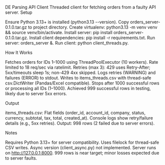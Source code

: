 DE Parsing API Client
Threaded client for fetching orders from a faulty API server.
Setup

Ensure Python 3.13+ is installed (python3.13 --version).
Copy orders_server-0.1.0.tar.gz to project directory.
Create virtualenv: python3.13 -m venv venv && source venv/bin/activate.
Install server: pip install orders_server-0.1.0.tar.gz.
Install client dependencies: pip install -r requirements.txt.
Run server: orders_server &.
Run client: python client_threads.py.

How It Works

Fetches orders for IDs 1–1000 using ThreadPoolExecutor (10 workers).
Rate limited to 18 req/sec via ratelimit.
Retries (max 3): 429 uses Retry-After; 5xx/timeouts sleep 1s; non-429 4xx skipped.
Logs retries (WARNING) and failures (ERROR) to stdout.
Writes to items_threads.csv with thread-safe csv.DictWriter (Pandas/Excel compatible).
Stops after 1000 successful rows or processing all IDs (1–1000).
Achieved 999 successful rows in testing, likely due to server 5xx errors.


Output

items_threads.csv: Flat fields (order_id, account_id, company, status, currency, subtotal, tax, total, created_at).
Console logs show retry/failure details (e.g., 5xx retries).
Output: 998 rows (2 failed due to server errors).

Notes

Requires Python 3.13+ for server compatibility.
Uses filelock for thread-safe CSV writes.
Async version (client_async.py) not implemented.
Server runs on http://127.0.0.1:8000.
999 rows is near target; minor losses expected due to server faults.